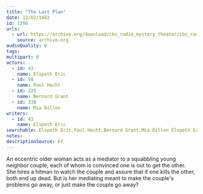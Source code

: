 ```yaml
---
title: "The Last Plan"
date: 12/02/1982
id: 1398
urls: 
  - url: https://archive.org/download/cbs_radio_mystery_theater/cbs_radio_mystery_theater-1351-1399.zip/cbs_radio_mystery_theater-1351-1399%2Fcbsrmt_1398_the_last_plan.mp3
    source: archive-org
audioQuality: 0
tags: 
multipart: 0
actors:  
  - id: 43
    name: Elspeth Eric  
  - id: 58
    name: Paul Hecht  
  - id: 325
    name: Bernard Grant  
  - id: 338
    name: Mia Dillon
writers:  
  - id: 43
    name: Elspeth Eric
searchable: Elspeth Eric,Paul Hecht,Bernard Grant,Mia Dillon Elspeth Eric
notes: 
descriptionSource: kf
---
```

An eccentric older woman acts as a mediator to a squabbling young neighbor couple, each of whom is convinced one is out to get the other. She hires a hitman to watch the couple and assure that if one kills the other, both end up dead. But is her mediating meant to make the couple's problems go away, or just make the couple go away?